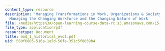 ```yaml
---
content_type: resource
description: 'Managing Transformations in Work, Organizations & Society: Session 1:
  Managing the Changing Workforce and the Changing Nature of Work'
file: /media/https%3A/open-learning-course-data-rc.s3.amazonaws.com/15-343-managing-transformations-in-work-organizations-and-society-spring-2002/560f6605516a1a5d56fe351c5f8039b4_mod_1_historical_evol.pdf
file_type: application/pdf
resourcetype: Document
title: mod_1_historical_evol.pdf
uid: 560f6605-516a-1a5d-56fe-351c5f8039b4
---
```

